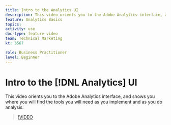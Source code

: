 ```yaml
---
title: Intro to the Analytics UI
description: This video orients you to the Adobe Analytics interface, and shows you where you will find the tools you will need as you implement and as you do analysis.
feature: Analytics Basics
topics: 
activity: use
doc-type: feature video
team: Technical Marketing
kt: 3567

role: Business Practitioner
level: Beginner
---
```


# Intro to the [!DNL Analytics] UI

This video orients you to the Adobe Analytics interface, and shows you where you will find the tools you will need as you implement and as you do analysis.

>[!VIDEO](https://video.tv.adobe.com/v/28748/?quality=12)
